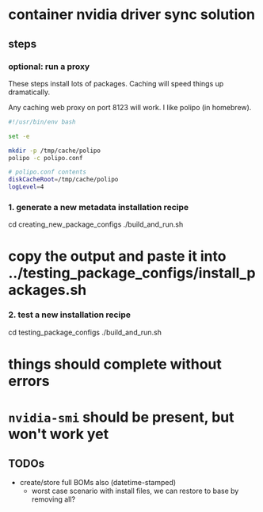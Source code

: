 # container nvidia driver sync solution

## steps

### optional: run a proxy

These steps install lots of packages. Caching will speed things up dramatically.

Any caching web proxy on port 8123 will work. I like polipo (in homebrew).

```bash
#!/usr/bin/env bash

set -e

mkdir -p /tmp/cache/polipo
polipo -c polipo.conf
```

```bash
# polipo.conf contents
diskCacheRoot=/tmp/cache/polipo
logLevel=4
```

### 1. generate a new metadata installation recipe

cd creating_new_package_configs
./build_and_run.sh
# copy the output and paste it into ../testing_package_configs/install_packages.sh

### 2. test a new installation recipe

cd testing_package_configs
./build_and_run.sh
# things should complete without errors
# `nvidia-smi` should be present, but won't work yet

## TODOs

- create/store full BOMs also (datetime-stamped)
  - worst case scenario with install files, we can restore to base by removing all?
